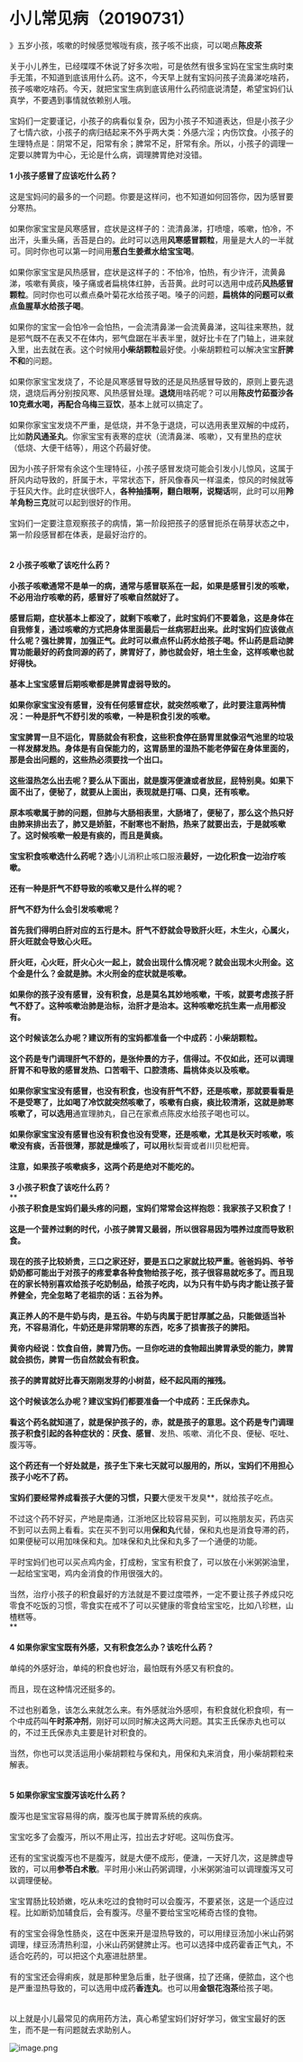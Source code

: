 # 小儿常见病（20190731）

》五岁小孩，咳嗽的时候感觉喉咙有痰，孩子咳不出痰，可以喝点**陈皮茶**<br />
<br />关于小儿养生，已经喋喋不休说了好多次啦，可是依然有很多宝妈在宝宝生病时束手无策，不知道到底该用什么药。这不，今天早上就有宝妈问孩子流鼻涕吃啥药，孩子咳嗽吃啥药。今天，就把宝宝生病到底该用什么药彻底说清楚，希望宝妈们认真学，不要遇到事情就依赖别人哦。<br /> <br />宝妈们一定要谨记，小孩子的病看似复杂，因为小孩子不知道表达，但是小孩子少了七情六欲，小孩子的病归结起来不外乎两大类：外感六淫；内伤饮食。小孩子的生理特点是：阴常不足，阳常有余；脾常不足，肝常有余。所以，小孩子的调理一定要以脾胃为中心，无论是什么病，调理脾胃绝对没错。<br />  <br />**1 小孩子感冒了应该吃什么药？**<br /> <br />这是宝妈问的最多的一个问题。你要是这样问，也不知道如何回答你，因为感冒要分寒热。<br /> <br />如果你家宝宝是风寒感冒，症状是这样子的：流清鼻涕，打喷嚏，咳嗽，怕冷，不出汗，头重头痛，舌苔是白的。此时可以选用**风寒感冒颗粒**，用量是大人的一半就可。同时你也可以第一时间用**葱白生姜煮水给宝宝喝**。<br /> <br />如果你家宝宝是风热感冒，症状是这样子的：不怕冷，怕热，有少许汗，流黄鼻涕，咳嗽有黄痰，嗓子痛或者扁桃体红肿，舌苔黄。此时可以选用中成药**风热感冒颗粒**。同时你也可以煮点桑叶菊花水给孩子喝。嗓子的问题，**扁桃体的问题可以煮点鱼腥草水给孩子喝**。<br /> <br />如果你的宝宝一会怕冷一会怕热，一会流清鼻涕一会流黄鼻涕，这叫往来寒热，就是邪气既不在表又不在体内，邪气盘踞在半表半里，就好比卡在了门轴上，进来就入里，出去就在表。这个时候用**小柴胡颗粒**最好使。小柴胡颗粒可以解决宝宝**肝脾不和**的问题。<br /> <br />如果你家宝宝发烧了，不论是风寒感冒导致的还是风热感冒导致的，原则上要先退烧，退烧后再分别按风寒、风热感冒处理。**退烧**用啥药呢？可以用**陈皮竹茹蚕沙各10克煮水喝，再配合乌梅三豆饮**，基本上就可以搞定了。<br /> <br />如果你家宝宝发烧不严重，是低烧，并不急于退烧，可以选用表里双解的中成药，比如**防风通圣丸**。你家宝宝有表寒的症状（流清鼻涕、咳嗽），又有里热的症状（低烧、大便干结等），用这个药最好使。<br /> <br />因为小孩子肝常有余这个生理特征，小孩子感冒发烧可能会引发小儿惊风，这属于肝风内动导致的，肝属于木，平常状态下，肝风像春风一样温柔，惊风的时候就等于狂风大作。此时症状很吓人，**各种抽搐啊，翻白眼啊，说糊话**啊，此时可以用**羚羊角粉三克**就可以起到很好的作用。<br /> <br />宝妈们一定要注意观察孩子的病情，第一阶段把孩子的感冒扼杀在萌芽状态之中，第一阶段感冒都在体表，是最好治疗的。<br /> <br />**<br />**2 小孩子咳嗽了该吃什么药？**<br /> <br />小孩子咳嗽通常不是单一的病，通常与感冒联系在一起，如果是感冒引发的咳嗽，不必用治疗咳嗽的药，感冒好了咳嗽自然就好了。<br /> <br />感冒后期，症状基本上都没了，就剩下咳嗽了，此时宝妈们不要着急，这是身体在自我修复，通过咳嗽的方式把身体里面最后一丝病邪赶出来。此时宝妈们应该做点什么呢？强壮脾胃，加强正气。此时可以煮点怀山药水给孩子喝。怀山药是启动脾胃功能最好的药食同源的药了，脾胃好了，肺也就会好，培土生金，这样咳嗽也就好得快。<br /> <br />基本上宝宝感冒后期咳嗽都是脾胃虚弱导致的。<br /> <br />如果你家宝宝没有感冒，没有任何感冒症状，就突然咳嗽了，此时要注意两种情况：一种是肝气不舒引发的咳嗽，一种是积食引发的咳嗽。<br /> <br />宝宝脾胃一旦不运化，胃肠就会有积食，这些积食停在肠胃里就像沼气池里的垃圾一样发酵发热。身体是有自保能力的，这胃肠里的湿热不能老停留在身体里面的，那是会出问题的，这些热必须要找一个出口。<br /> <br />这些湿热怎么出去呢？要么从下面出，就是腹泻便溏或者放屁，屁特别臭。如果下面不出了，便秘了，就要从上面出，表现就是打嗝、口臭，还有咳嗽。<br /> <br />原本咳嗽属于肺的问题，但肺与大肠相表里，大肠堵了，便秘了，那么这个热只好由肺来排出去了，肺又是娇脏，不耐寒也不耐热，热来了就要出去，于是就咳嗽了。这时候咳嗽一般是有痰的，而且是黄痰。<br /> <br />宝宝积食咳嗽选什么药呢？选**小儿消积止咳口服液**最好，一边化积食一边治疗咳嗽。<br /> <br />还有一种是肝气不舒导致的咳嗽又是什么样的呢？<br /> <br />肝气不舒为什么会引发咳嗽呢？<br /> <br />首先我们得明白肝对应的五行是木。肝气不舒就会导致肝火旺，木生火，心属火，肝火旺就会导致心火旺。<br /> <br />肝火旺，心火旺，肝火心火一起上，就会出现什么情况呢？就会出现木火刑金。这个金是什么？金就是肺。木火刑金的症状就是咳嗽。<br /> <br />如果你的孩子没有感冒，没有积食，总是莫名其妙地咳嗽，干咳，就要考虑孩子肝气不舒了。这种咳嗽治肺是治标，治肝才是治本。这种咳嗽吃抗生素一点用都没有。<br /> <br />这个时候该怎么办呢？建议所有的宝妈都准备一个中成药：小柴胡颗粒。<br /> <br />这个药是专门调理肝气不舒的，是张仲景的方子，信得过。不仅如此，还可以调理肝胃不和导致的感冒发热、口苦咽干、口腔溃疡、扁桃体炎以及咳嗽。<br /> <br />如果你家宝宝没有感冒，也没有积食，也没有肝气不舒，还是咳嗽，那就要看看是不是受寒了，比如喝了冷饮就突然咳嗽了，咳嗽有白痰，痰比较清淅，这就是肺寒咳嗽了，可以选用**通宣理肺丸，自己在家煮点陈皮水给孩子喝也可以。**<br />** **<br />如果你家宝宝没有感冒也没有积食也没有受寒，还是咳嗽，尤其是秋天时咳嗽，咳嗽没有痰，舌苔很薄，那就是燥咳了，可以用**秋梨膏或者川贝枇杷膏。**<br />
<br />**注意，如果孩子咳嗽痰多，这两个药是绝对不能吃的。**<br />**<br />**3 小孩子积食了该吃什么药？**<br />** **<br />小孩子积食是宝妈们最头疼的问题，宝妈们常常会这样抱怨：我家孩子又积食了！<br /> <br />这是一个营养过剩的时代，小孩子脾胃又最弱，所以很容易因为喂养过度而导致积食。<br /> <br />现在的孩子比较娇贵，三口之家还好，要是五口之家就比较严重。爸爸妈妈、爷爷奶奶都可能出于对孩子的疼爱拿各种食物给孩子吃，孩子很容易就吃多了。而且现在的家长特别喜欢给孩子吃奶制品，给孩子吃肉，以为只有牛奶与肉才能让孩子营养健全，完全忽略了老祖宗的话：五谷为养。<br /> <br />真正养人的不是牛奶与肉，是五谷。牛奶与肉属于肥甘厚腻之品，只能做适当补充，不容易消化，牛奶还是非常阴寒的东西，吃多了损害孩子的脾阳。<br /> <br />黄帝内经说：饮食自倍，脾胃乃伤。一旦你吃进的食物超出脾胃承受的能力，脾胃就会损伤，脾胃一伤自然就会有积食。<br /> <br />孩子的脾胃就好比春天刚刚发芽的小树苗，经不起风雨的摧残。<br /> <br />这个时候该怎么办呢？建议宝妈们都要准备一个中成药：**王氏保赤丸。**<br /> <br />看这个药名就知道了，就是保护孩子的，赤，就是孩子的意思。这个药是专门调理孩子积食引起的各种症状的：**厌食、感冒****、发热、咳嗽、消化不良、便秘、呕吐、腹泻等。**<br />** **<br />这个药还有一个好处就是，孩子生下来七天就可以服用的，所以，宝妈们不用担心孩子小吃不了药。<br /> <br />宝妈们要经常养成看孩子大便的习惯，只要**大便发干发臭**，就给孩子吃点。<br /> <br />不过这个药不好买，产地是南通，江浙地区比较容易买到，可以拖朋友买，药店买不到可以去网上看看。实在买不到可以用**保和丸**代替，保和丸也是消食导滞的药，如果便秘可以用加味保和丸。加味保和丸比保和丸多了一个通便的功能。<br /> <br />平时宝妈们也可以买点鸡内金，打成粉，宝宝有积食了，可以放在小米粥粥油里，一起给宝宝喝，鸡内金消食的作用很强大的。<br /> <br />当然，治疗小孩子的积食最好的方法就是不要过度喂养，一定不要让孩子养成只吃零食不吃饭的习惯，零食实在戒不了可以买健康的零食给宝宝吃，比如八珍糕，山楂糕等。<br />** **<br />**<br />**4 如果你家宝宝既有外感，又有积食怎么办？该吃什么药？**<br /> <br />单纯的外感好治，单纯的积食也好治，最怕既有外感又有积食的。<br /> <br />而且，现在这种情况还挺多的。<br /> <br />不过也别着急，该怎么来就怎么来。有外感就治外感呗，有积食就化积食呗，有一个中成药叫**午时茶冲剂**，刚好可以同时解决这两大问题。其实王氏保赤丸也可以的，不过王氏保赤丸主要是针对积食的。<br /> <br />当然，你也可以灵活运用小柴胡颗粒与保和丸，用保和丸来消食，用小柴胡颗粒来解表。<br /> <br /> <br />**5 如果你家宝宝腹泻该吃什么药？**<br /> <br />腹泻也是宝宝容易得的病，腹泻也属于脾胃系统的疾病。<br /> <br />宝宝吃多了会腹泻，所以不用止泻，拉出去才好呢。这叫伤食泻。<br /> <br />还有的宝宝说腹泻也不是腹泻，就是大便不成形，便溏，一天好几次，这是脾虚导致的，可以用**参苓白术散**。平时用小米山药粥调理，小米粥粥油可以调理腹泻又可以调理便秘。<br /> <br />宝宝胃肠比较娇嫩，吃从未吃过的食物时可以会腹泻，不要紧张，这是一个适应过程。比如断奶加辅食后，会有腹泻。尽量不要给宝宝吃稀奇古怪的食物。<br /> <br />有的宝宝会得急性肠炎，这在中医来开是湿热导致的，可以用绿豆汤加小米山药粥调理，绿豆汤清热利湿，小米山药粥健脾止泻。也可以选择中成药霍香正气丸，不适合吃药的，可以把这个丸塞进肚脐里。<br /> <br />有的宝宝还会得痢疾，就是那种里急后重，肚子很痛，拉了还痛，便脓血，这个也是严重湿热导致的，可以选用中成药**香连丸**。也可以用**金银花泡茶**给孩子喝。<br /> <br /> <br />以上就是小儿最常见的病用药方法，真心希望宝妈们好好学习，做宝宝最好的医生，而不是一有问题就去求助别人。

![image.png](https://cdn.nlark.com/yuque/0/2019/png/101800/1565779272857-4825b936-abf6-4e92-8a29-0e7a84e696a0.png#align=left&display=inline&height=4431&name=image.png&originHeight=4431&originWidth=1760&size=915543&status=done&width=1760)
